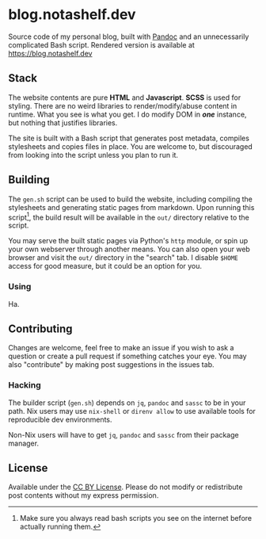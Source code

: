 # blog.notashelf.dev

Source code of my personal blog, built with [Pandoc](https://pandoc.org) and an
unnecessarily complicated Bash script. Rendered version is available at
https://blog.notashelf.dev

## Stack

The website contents are pure **HTML** and **Javascript**. **SCSS** is used for
styling. There are no weird libraries to render/modify/abuse content in runtime.
What you see is what you get. I do modify DOM in **_one_** instance, but nothing
that justifies libraries.

The site is built with a Bash script that generates post metadata, compiles
stylesheets and copies files in place. You are welcome to, but discouraged from
looking into the script unless you plan to run it.

## Building

The `gen.sh` script can be used to build the website, including compiling the
stylesheets and generating static pages from markdown. Upon running this
script[^1], the build result will be available in the `out/` directory relative
to the script.

You may serve the built static pages via Python's `http` module, or spin up your
own webserver through another means. You can also open your web browser and
visit the `out/` directory in the "search" tab. I disable `$HOME` access for
good measure, but it could be an option for you.

### Using

Ha.

## Contributing

Changes are welcome, feel free to make an issue if you wish to ask a question or
create a pull request if something catches your eye. You may also "contribute"
by making post suggestions in the issues tab.

### Hacking

The builder script (`gen.sh`) depends on `jq`, `pandoc` and `sassc` to be in
your path. Nix users may use `nix-shell` or `direnv allow` to use available
tools for reproducible dev environments.

Non-Nix users will have to get `jq`, `pandoc` and `sassc` from their package
manager.

## License

Available under the [CC BY License](LICENSE). Please do not modify or
redistribute post contents without my express permission.

[^1]:
    Make sure you always read bash scripts you see on the internet before
    actually running them.
